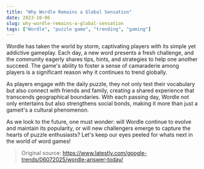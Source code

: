 ```yaml
---
title: "Why Wordle Remains a Global Sensation"
date: 2023-10-06
slug: why-wordle-remains-a-global-sensation
tags: ["Wordle", "puzzle game", "trending", "gaming"]
---
```


Wordle has taken the world by storm, captivating players with its simple yet addictive gameplay. Each day, a new word presents a fresh challenge, and the community eagerly shares tips, hints, and strategies to help one another succeed. The game's ability to foster a sense of camaraderie among players is a significant reason why it continues to trend globally.

As players engage with the daily puzzle, they not only test their vocabulary but also connect with friends and family, creating a shared experience that transcends geographical boundaries. With each passing day, Wordle not only entertains but also strengthens social bonds, making it more than just a gameit's a cultural phenomenon.

As we look to the future, one must wonder: will Wordle continue to evolve and maintain its popularity, or will new challengers emerge to capture the hearts of puzzle enthusiasts? Let's keep our eyes peeled for whats next in the world of word games!
> Original source: https://www.latestly.com/google-trends/06072025/wordle-answer-today/